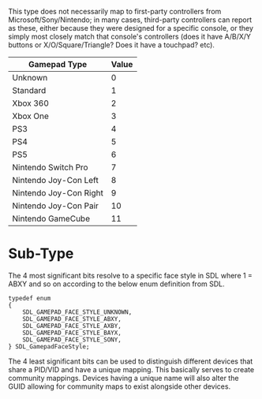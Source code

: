 
This type does not necessarily map to first-party controllers from Microsoft/Sony/Nintendo; in many cases, third-party controllers can report as these, either because they were designed for a specific console, or they simply most closely match that console's controllers (does it have A/B/X/Y buttons or X/O/Square/Triangle? Does it have a touchpad? etc). 

| Gamepad Type | Value |
|----|----|
| Unknown | 0 |
| Standard | 1 |
| Xbox 360 | 2 |
| Xbox One | 3 |
| PS3 | 4 |
| PS4 | 5 |
| PS5 | 6 |
| Nintendo Switch Pro | 7 |
| Nintendo Joy-Con Left | 8 |
| Nintendo Joy-Con Right | 9 |
| Nintendo Joy-Con Pair | 10 |
| Nintendo GameCube  | 11 |


# Sub-Type

The 4 most significant bits resolve to a specific face style in SDL where 1 = ABXY and so on according to the below enum definition from SDL.

```clike
typedef enum
{
    SDL_GAMEPAD_FACE_STYLE_UNKNOWN,
    SDL_GAMEPAD_FACE_STYLE_ABXY,
    SDL_GAMEPAD_FACE_STYLE_AXBY,
    SDL_GAMEPAD_FACE_STYLE_BAYX,
    SDL_GAMEPAD_FACE_STYLE_SONY,
} SDL_GamepadFaceStyle;
```


The 4 least significant bits can be used to distinguish different devices that share a PID/VID and have a unique mapping. This basically serves to create community mappings. Devices having a unique name will also alter the GUID allowing for community maps to exist alongside other devices.